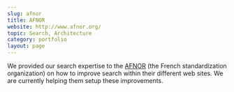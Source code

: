 ```yaml
---
slug: afnor
title: AFNOR
website: http://www.afnor.org/
topic: Search, Architecture
category: portfolio
layout: page
---
```

We provided our search expertise to the [AFNOR]({{page.website}}) (the French standardization organization) on how to improve search within their different web sites. We are currently helping them setup these improvements. 